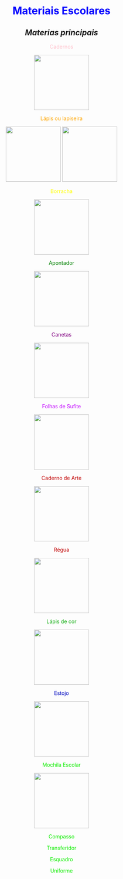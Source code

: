 <!DOCTYPE html>
<html>
  <html lang="pt-br">
  <head>
      <meta charset="UTF-8">
      <link rel="stylesheet" href="style.css">
   </head>
          <body>
               <center>
  <h1><font color="Blue">Materiais Escolares</font></h1> 

  <h2><strong><em>Materias principais</em></strong></h2>

 <p><font color="pink">Cadernos</p> <img src="https://st.depositphotos.com/1875497/3781/i/950/depositphotos_37810929-stock-photo-books-on-white.jpg" width=150 height="150">
  <p><font color="orange">Lápis ou lapiseira </p><img src=https://img.kalunga.com.br/fotosdeprodutos/414335z_2.jpg width=150 height="150">
 <img src=https://cdn.awsli.com.br/600x700/765/765263/produto/177732973/0949cbb81f.jpg width=150 height="150">
    
<p><font color="yellow">Borracha</p><img src="https://static6.depositphotos.com/1055484/603/i/450/depositphotos_6035716-stock-photo-eraser-on-white.jpg" width=150 height="150">
<p><font color="green">Apontador</p><img src="https://st.depositphotos.com/1022214/1743/i/450/depositphotos_17437587-stock-photo-pencil-sharpener.jpg" width=150 height="150">
  <p><font color="purple"> Canetas</p> <img src="https://images.tcdn.com.br/img/img_prod/828793/caneta_esferografica_wow_0_7_mm_pentel_2151_1_54d90ea12ce84bde480c876ea8797519.jpg" width=150 height="150">
 
<p><font color="color: #00FFFF">Folhas de Sufite</p><img src="https://images-americanas.b2w.io/produtos/01/00/img/1887371/3/1887371346_1SZ.jpg" width=150 height="150">

<p><font color="color: #FF00FF">Caderno de Arte</p><img src= "https://files.expanssiva.com.br/products/500x500/reciclado.jpg" width=150 height="150">
 <p>Régua </p><img src= https://www.armarinhosaojose.com.br/octopus/design/images/94/products/b/regua-serena-3112-30cm-wp-rosa-pastel.jpg width=150 height="150">
  
                 
<p><font color="peache"> Lápis de cor</p>
 <img src=" https://www.armarinhosaojose.com.br/octopus/design/images/94/products/o/detalhe-lapis-cor-faber-metallic-120410g-10-cores.jpg"width=150 height="150">
  
<p><font color="lilac">Estojo</p><img src="https://static4.depositphotos.com/1005726/373/i/600/depositphotos_3732060-stock-photo-pencil-case.jpg" width=150 height="150">
             
<p><font color="reed">Mochila Escolar</p><img src="https://static3.depositphotos.com/1000616/115/i/450/depositphotos_1155576-stock-photo-red-school-rucksack.jpg" width="150" height="150">

  <p> Compasso</p>
  <p> Transferidor</p>
  <p> Esquadro</p>
            
                 
  <p> Uniforme</p>
                 
                 
